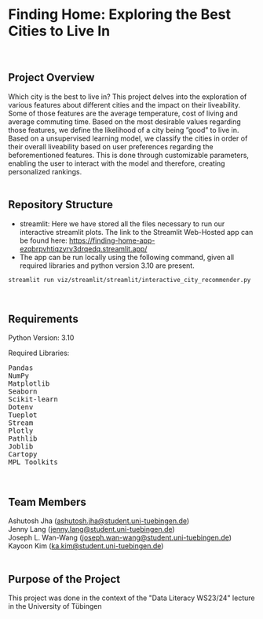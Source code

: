# Finding Home: Exploring the Best Cities to Live In    
&nbsp;
## Project Overview
Which city is the best to live in? This project delves into the exploration of various features about different cities and the impact on their liveability. Some of those features are the average temperature, cost of living and average commuting time. Based on the most desirable values regarding those features, we define the likelihood of a city being ”good” to live in. Based on a unsupervised learning model, we classify the cities in order of their overall liveability based on user preferences regarding the beforementioned features. This is done through customizable parameters, enabling the user to interact with the model and therefore, creating personalized rankings.   
&nbsp;
## Repository Structure  
- streamlit: Here we have stored all the files necessary to run our interactive streamlit plots. The link to the Streamlit Web-Hosted app can be found here: https://finding-home-app-ezqbrpvhtiqzyrv3drqedq.streamlit.app/
- The app can be run locally using the following command, given all required libraries and python version 3.10 are present.
```
streamlit run viz/streamlit/streamlit/interactive_city_recommender.py
```
&nbsp;
## Requirements
Python Version: 3.10

Required Libraries:

<pre>
Pandas
NumPy
Matplotlib
Seaborn
Scikit-learn
Dotenv
Tueplot
Stream
Plotly
Pathlib
Joblib
Cartopy
MPL_Toolkits
</pre>
&nbsp;
## Team Members 
Ashutosh Jha (ashutosh.jha@student.uni-tuebingen.de)    
Jenny Lang (jenny.lang@student.uni-tuebingen.de)  
Joseph L. Wan-Wang (joseph.wan-wang@student.uni-tuebingen.de)   
Kayoon Kim (ka.kim@student.uni-tuebingen.de)   
&nbsp;
## Purpose of the Project
This project was done in the context of the "Data Literacy WS23/24" lecture in the University of Tübingen
